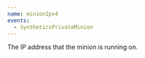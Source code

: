 ```yaml
---
name: minionIpv4
events:
  - SyntheticsPrivateMinion
---
```


The IP address that the minion is running on.